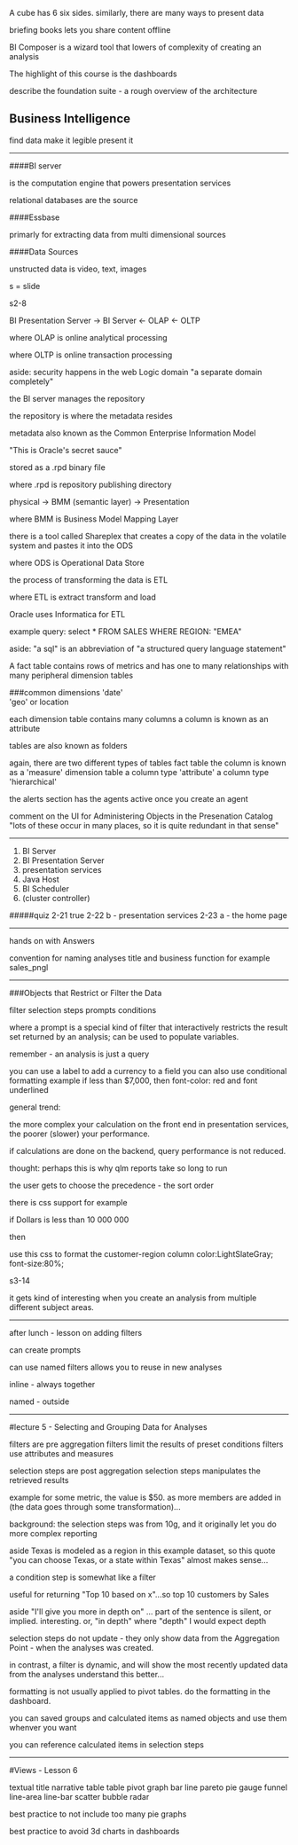 
A cube has 6 six sides.  similarly, there are many ways to present data

briefing books lets you share content offline

BI Composer is a wizard tool that lowers of complexity of creating an analysis

The highlight of this course is the dashboards

describe the foundation suite -  a rough overview of the architecture

## Business Intelligence

find data
make it legible
present it

---

####BI server 

is the computation engine that powers presentation services

relational databases are the source

####Essbase

primarly for extracting data from multi dimensional sources

####Data Sources

unstructed data is video, text, images

s = slide

s2-8

BI Presentation Server -> BI Server <- OLAP <- OLTP  

where OLAP is online analytical processing

where OLTP is online transaction processing

aside: security happens in the web Logic domain "a separate domain completely"

the BI server manages the repository

the repository is where the metadata resides

metadata also known as the Common Enterprise Information Model

"This is Oracle's secret sauce"

stored as a .rpd binary file

where .rpd is repository publishing directory

physical -> BMM (semantic layer) -> Presentation

where BMM is Business Model Mapping Layer

there is a tool called Shareplex that creates a copy of the data in the volatile system and pastes it into the ODS

where ODS is Operational Data Store

the process of transforming the data is ETL

where ETL is extract transform and load

Oracle uses Informatica for ETL

example query:
  select * FROM SALES
    WHERE REGION: "EMEA"

aside:  "a sql" is an abbreviation of "a structured query language statement"

A fact table contains rows of metrics and has one to many relationships with many peripheral dimension tables
  
###common dimensions
  'date'  
  'geo' or location

each dimension table contains many columns
  a column is known as an attribute

tables are also known as folders

again, there are two different types of tables
  fact table
    the column is known as a 'measure'
  dimension table
    a column type 'attribute'
    a column type 'hierarchical'

the alerts section has the agents
  active once you create an agent

comment on the UI for Administering Objects in the Presenation Catalog
"lots of these occur in many places, so it is quite redundant in that sense"

---

1. BI Server
2. BI Presentation Server
3. presentation services
4. Java Host
5. BI Scheduler
6. (cluster controller)

#####quiz
 2-21 true
 2-22 b - presentation services
 2-23 a - the home page

---

hands on with Answers

convention for naming analyses
  title and business function
  for example
    sales_pngl

---

###Objects that Restrict or Filter the Data

filter
selection steps
prompts
conditions

where a prompt is a special kind of filter  that interactively restricts the result set returned by an analysis; can be used to populate variables.

remember - an analysis is just a query

you can use a label to add a currency to a field
  you can also use conditional formatting
    example if less than $7,000, then font-color: red and font underlined

general trend:

  the more complex your calculation on the front end in presentation services, the poorer (slower) your performance.

  if calculations are done on the backend, query performance is not reduced.

  thought: perhaps this is why qlm reports take so long to run

the user gets to choose the precedence - the sort order

there is css support
  for example 

  if Dollars is less than 10 000 000

  then

  use this css to format the customer-region column
    color:LightSlateGray; font-size:80%;


s3-14    

it gets kind of interesting when you create an analysis from multiple different subject areas.

---

after lunch - lesson on adding filters

can create prompts

can use named filters
  allows you to reuse in new analyses

inline - always together

named - outside

---

#lecture 5 - Selecting and Grouping Data for Analyses

filters are pre aggregation
filters limit the results of preset conditions
filters use attributes and measures

selection steps are post aggregation
selection steps manipulates the retrieved results


example for some metric, the value is $50.  as more members are added in (the data goes through some transformation)...

background:  the selection steps was from 10g, and it originally let you do more complex reporting

aside Texas is modeled as a region in this example dataset, so this quote "you can choose Texas, or a state within Texas" almost makes sense...

a condition step is somewhat like a filter

useful for returning "Top 10 based on x"...so top 10 customers by Sales

aside "I'll give you more in depth on" ... part of the sentence is silent, or implied.  interesting.  or, "in depth" where "depth" I would expect depth

selection steps do not update - they only show data from the Aggregation Point - when the analyses was created.

in contrast, a filter is dynamic, and will show the most recently updated data from the analyses
  understand this better...

formatting is not usually applied to pivot tables.  do the formatting in the dashboard.

you can saved groups and calculated items as named objects and use them whenver you want

you can reference calculated items in selection steps

---

#Views - Lesson 6

textual
  title
  narrative
table
  table
  pivot
graph
  bar
  line
  pareto
  pie
  gauge 
  funnel
  line-area
  line-bar
  scatter
  bubble
  radar

best practice to not include too many pie graphs

best practice to avoid 3d charts in dashboards


















































